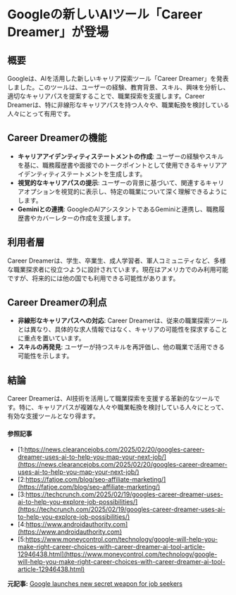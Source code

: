 # Googleの新しいAIツール「Career Dreamer」が登場
## 概要

Googleは、AIを活用した新しいキャリア探索ツール「Career Dreamer」を発表しました。このツールは、ユーザーの経験、教育背景、スキル、興味を分析し、適切なキャリアパスを提案することで、職業探索を支援します。Career Dreamerは、特に非線形なキャリアパスを持つ人々や、職業転換を検討している人々にとって有用です。

## Career Dreamerの機能

- **キャリアアイデンティティステートメントの作成**: ユーザーの経験やスキルを基に、職務履歴書や面接でのトークポイントとして使用できるキャリアアイデンティティステートメントを生成します。
- **視覚的なキャリアパスの提示**: ユーザーの背景に基づいて、関連するキャリアオプションを視覚的に表示し、特定の職業について深く理解できるようにします。
- **Geminiとの連携**: GoogleのAIアシスタントであるGeminiと連携し、職務履歴書やカバーレターの作成を支援します。

## 利用者層

Career Dreamerは、学生、卒業生、成人学習者、軍人コミュニティなど、多様な職業探求者に役立つように設計されています。現在はアメリカでのみ利用可能ですが、将来的には他の国でも利用できる可能性があります。

## Career Dreamerの利点

- **非線形なキャリアパスへの対応**: Career Dreamerは、従来の職業探索ツールとは異なり、具体的な求人情報ではなく、キャリアの可能性を探求することに重点を置いています。
- **スキルの再発見**: ユーザーが持つスキルを再評価し、他の職業で活用できる可能性を示します。

## 結論

Career Dreamerは、AI技術を活用して職業探索を支援する革新的なツールです。特に、キャリアパスが複雑な人々や職業転換を検討している人々にとって、有効な支援ツールとなり得ます。

#### 参照記事
- [1:https://news.clearancejobs.com/2025/02/20/googles-career-dreamer-uses-ai-to-help-you-map-your-next-job/](https://news.clearancejobs.com/2025/02/20/googles-career-dreamer-uses-ai-to-help-you-map-your-next-job/)
- [2:https://fatjoe.com/blog/seo-affiliate-marketing/](https://fatjoe.com/blog/seo-affiliate-marketing/)
- [3:https://techcrunch.com/2025/02/19/googles-career-dreamer-uses-ai-to-help-you-explore-job-possibilities/](https://techcrunch.com/2025/02/19/googles-career-dreamer-uses-ai-to-help-you-explore-job-possibilities/)
- [4:https://www.androidauthority.com](https://www.androidauthority.com)
- [5:https://www.moneycontrol.com/technology/google-will-help-you-make-right-career-choices-with-career-dreamer-ai-tool-article-12946438.html](https://www.moneycontrol.com/technology/google-will-help-you-make-right-career-choices-with-career-dreamer-ai-tool-article-12946438.html)


**元記事:** [Google launches new secret weapon for job seekers](https://www.androidauthority.com/google-career-dreamer-3527848/)